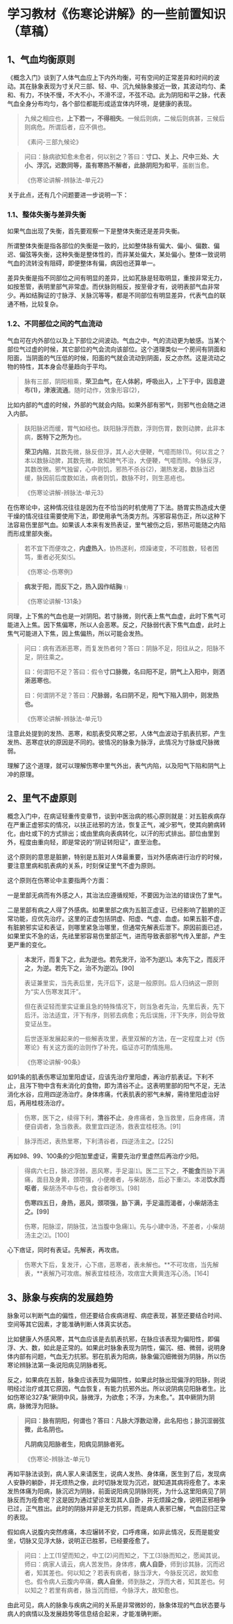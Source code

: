 # 学习教材《伤寒论讲解》的一些前置知识（草稿）

## 1、气血均衡原则

《概念入门》谈到了人体气血应上下内外均衡，可有空间的正常差异和时间的波动。其在脉象表现为寸关尺三部、轻、中、沉九候脉象接近一致，其波动均匀、柔和、有力，不快不慢，不大不小，不滑不涩，不弦不动。此为阴阳和平之脉，代表气血全身分布均匀，各个部位都能形成适宜体内环境，是健康的表现。

> 九候之相应也，**上下若一，不得相失**。一候后则病，二候后则病甚，三候后则病危。所谓后者，应不俱也。
>
> 《素问-三部九候论》

> 问曰：脉病欲知愈未愈者，何以别之？答曰：**寸口、关上、尺中三处、大小、浮沉，迟数同等，虽有寒热不解者，此脉阴阳为和平**，虽剧当愈。
>
> 《伤寒论讲解-辨脉法-单元2》

关于此点，还有几个问题要进一步说明一下：

### 1.1、整体失衡与差异失衡

如果气血出现了失衡，首先要观察一下是整体失衡还是差异失衡。

所谓整体失衡是指各部位的失衡是一致的，比如整体脉有偏大、偏小、偏数、偏迟、偏弦等失衡，这种失衡是整体性的，而非某处偏大，某处偏小。整体一致说明气血的流转没有阻碍，即便整体有偏，病因也还算单一。

差异失衡是指不同部位之间有明显的差异，比如芤脉是轻取明显，重按非常无力，如按葱管，表明里部气非常虚。而伏脉则相反，按至骨才有，说明表部气血非常少。再如结胸证的寸脉浮、关脉沉等等，都是不同部位有明显差异，代表气血的联通不畅，比较复杂。

### 1.2、不同部位之间的气血流动

气血可在内外部位以及上下部位之间波动。气血之中，气的流动更为敏感。当某个部位气过虚的时候，其它部位的气会流向该部位。这个道理类似一个房间有阴面和阳面，当阴面的气压低的时候，阳面的气就会流动到阴面，反之亦然。这是流动之物的特性，其本身会尽量趋向于平均。

> 脉有三部，阴阳相乘，**荣卫血气，在人体躬，呼吸出入，上下于中，因息遊布(1)，津液流通**。随时动作，效象形容(2)，

比如内部的气虚的时候，外部的气就会内陷。如果外部有邪气，则邪气也会随之进入内部。

> 趺阳脉迟而缓，胃气如经也。趺阳脉浮而数，浮则伤胃，数则动脾，此非本病，**医特下之所为**也。
>
> **荣卫内陷**，其数先微，脉反但浮，其人必大便鞕，气噫而除(1)。何以言之？本以数脉动脾，其数先微，故知脾气不治，大便鞕，气噫而除。今脉反浮，其数改微。邪气独留，心中则饥，邪热不杀谷(2)，潮热发渴，数脉当迟缓，脉因前后度数如法，病者则饥，数脉不时，则生恶疮也。
>
> 《伤寒论讲解-辨脉法-单元3》

在伤寒论中，这种情况往往是因为在不恰当的时机使用了下法。肠胃实热造成大便干燥的情况往往需要使用下法，即使用承气汤类方剂。泻邪容易伤正，所以这种下法容易伤里部气血。如果该人本来有发热表证，里气被伤之后，邪热可能随之内陷而形成里部失衡。

> 若不宜下而便攻之，**内虚热入**，协热遂利，烦躁诸变，不可胜数，轻者困笃，重者必死矣⑸。
>
> 《伤寒论-伤寒例》

> **病发于阳，而反下之，热入因作结胸**⑴
>
> 《伤寒论讲解-131条》

同理，上下焦的气血也是一对阴阳。若寸脉微，则代表上焦气血虚，此时下焦气可能进入上焦。因下焦偏寒，所以人会恶寒。反之，尺脉弱代表下焦气血虚，此时上焦气可能进入下焦，因上焦偏热，所以可能会发热。

> 问曰：病有洒淅恶寒，而复发热者何？答曰：阴脉不足，阳往从之，阳脉不足，阴往乘之。
>
> 曰：何谓阳不足？答曰：假令**寸口脉微，名曰阳不足，阴气上入阳中，则洒淅恶寒也**。
>
> 曰：何谓阴不足？答曰：**尺脉弱，名曰阴不足，阳气下陷入阴中，则发热也。**
>
> 《伤寒论讲解-辨脉法-单元1》

注意此处提到的发热、恶寒，和肌表受风寒之邪，人体气血波动于肌表抗邪，产生发热、恶寒症状的原因是不同的。彼情况的脉象为脉浮，此情况为寸脉或尺脉微弱。

理解了这个道理，就可以理解伤寒中里气外出，表气内陷，以及阳气下陷和阴气上冲的原理。



## 2、里气不虚原则

概念入门中，在病证轻重传变章节，谈到中医治病的核心原则就是：对五脏疾病存在严重正虚邪实的情况，以扶正祛邪的方法，恢复正气，减少邪气，使其向腑病转化，由吐或下的方式排出；或由里病向表病转化，以汗的形式排出。部位由里到外，程度由重向轻，即是常说的“阴证转阳证”，直至治愈。

这个原则的意思是脏腑，特别是五脏对人体最重要，当对外感病进行治疗的时候，要注意里病和肌表病的关系，时刻保证里气不虚为原则。

这个原则在伤寒论中主要指两个方面：

一是里部无病而有外感之人，其治法应遵循规矩，不要因为治法的错误伤了里气。

二是里部有病之人得了外感病。如果里部之病为五脏正虚证，已经影响了脏腑的正常功能，应优先治疗。这里的正虚包括阴虚、阳虚、气虚、血虚。如果五脏不虚，有脏腑邪实证和表证，则哪里紧急治哪里，但通常先解表后泄下。原因前面已述，如果里实不急的话，先祛里邪容易伤里部正气，进而导致表部邪气传入里部，产生更严重的变化。

> **本发汗，而复下之，此为逆也。若先发汗，治不为逆⑴。本先下之，而反汗之，为逆。若先下之，治不为逆⑵。[90]**
>
> 表证兼里实，当先表后里，先汗后下，这是一般原则。后人归纳这一原则为“实人伤寒发其汗”。
>
> 但在表证轻而里实证重且急的特殊情况下，则当急者先治，先里后表，先下后汗。治法适宜，汗下有序，则邪去病愈；先后误施，汗下失序，则会导致变证丛生。
>
> 后世逐渐发展起来的一些解表攻里，表里双解的方法，在一定程度上对《伤寒论》有关这方面的治则作了补充，临证亦可酌情施用。
>
> 《伤寒论讲解-90条》

如91条的肌表伤寒证加里阳虚证，应该先治疗里阳虚，再治疗肌表证。下利不止，且泻下物中含有未消化的食物，即为清谷不止。这表明里部的阳气不足，无法消化水谷，应用四逆汤治疗。身体疼痛，代表肌表的邪气未解，需待里阳虚治好后，再用桂枝汤治疗。

> 伤寒，医下之，续得下利，**清谷不止**，身疼痛者，急当救里，后身疼痛，清便自调者，急当救表。救里宜四逆汤，救表宜桂枝汤。[91]

> 脉浮而迟，表热里寒，下利清谷者，四逆汤主之。[225]

再如98、99、100条的少阳加里虚证，需要先治疗里虚然后再治疗少阳。

> 得病六七日，脉迟浮弱，恶风寒，手足温⑴。医二三下之，**不能食**而胁下满痛，面目及身黄，颈项强，小便难者，与柴胡汤，后必下重⑵。本渴**饮水而呕者**，柴胡汤不中与也，食谷者哕⑶。[98]
>
> **伤寒四五日，身热，恶风，颈项强，**胁下满**，手足温而渴者，小柴胡汤主之。[99]**
>
> 伤寒，阳脉涩，阴脉弦，法当腹中急痛⑴。先与小建中汤，不差者，小柴胡汤主之⑵。[100]

心下痞证，同时有表证。先解表，再攻痞。

> 伤寒大下后，复发汗，心下痞，恶寒者，表未解也。**不可攻痞，当先解表，**表解乃可攻痞。解表宜桂枝汤，攻痞宜大黄黄连泻心汤。[164]

## 3、脉象与疾病的发展趋势

脉象可以判断气血的偏性，但还要结合疾病进程、病症表现，甚至还要结合时间、空间等其它因素，才能准确判断人体真实状态。

比如健康人外感风寒，其气血应该是去肌表抗邪，在脉应该表现为偏阳性，即偏浮、大、数，如此是正常的。如果此时脉象表现为阴性，偏沉、细、微弱，说明身体内部有问题，气血无力抗邪。邪在肌表为阳病，脉象偏沉细微弱为阴脉，所以伤寒论辨脉法第一条说阳病见阴脉者死。

反之，如果病在五脏，脉象应该表现为偏阴性，如果此时脉出现偏浮的阳脉，则说明经过治疗或其它原因，气血恢复，有能力抗邪外出。所以说阴病见阳脉者生。比如伤寒论327条“厥阴中风，脉微浮，为欲愈；不浮，为未愈。”。其中厥阴为阴病，脉微浮为阳脉。

> **问曰：脉有阴阳，何谓也？答曰：凡脉大浮数动滑，此名阳也；脉沉涩弱弦微，此名阴也。**
>
> **凡阴病见阳脉者生，阳病见阴脉者死。**
>
> 《伤寒论-辨脉法-单元1》

再如平脉法谈到，病人家人来请医生，说病人发热、身体痛，医生到了后，发现病人安静的躺卧，并无烦热之像，此时切脉发现为沉迟，就知道其病将痊愈了。本来发热体痛为阳病，脉沉迟为阴脉，前面说阳病见阴脉则死，为什么这里阳病见了阴脉反而为痊愈呢？这是因为通过望诊发现其人自卧，并无烦躁之像，说明正邪相争已过，正气胜出。此时的阴脉并非是无力抗邪，而是病人表邪已解，气血回归正常的表现。

假如病人说腹内突然疼痛，本应辗转不安，口呼疼痛，如非此情况，反而是能安坐，切脉又见浮大脉，说明正已胜邪，已经要痊愈了。

> 问曰：上工(1)望而知之，中工(2)问而知之，下工(3)脉而知之，愿闻其说。师曰：病家人请云，病人苦发热，身体疼，**病人自卧**，师到诊其脉，沉而迟者，知其差也。何以知之？若表有病者，脉当浮大，今脉反沉迟，故知愈也。假令病人云腹内卒痛，**病人自坐**，师到脉之，浮而大者，知其差也。何以知之？若里有病者，脉当沉而细，今脉浮大，故知愈也。

由此可见，病人的脉象与疾病之间的关系是非常微妙的，脉象体现的气血状态要与病人的病情以及发展趋势等信息结合起来，才能准确判断。


